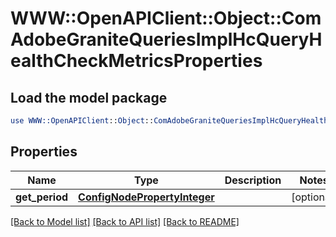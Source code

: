# WWW::OpenAPIClient::Object::ComAdobeGraniteQueriesImplHcQueryHealthCheckMetricsProperties

## Load the model package
```perl
use WWW::OpenAPIClient::Object::ComAdobeGraniteQueriesImplHcQueryHealthCheckMetricsProperties;
```

## Properties
Name | Type | Description | Notes
------------ | ------------- | ------------- | -------------
**get_period** | [**ConfigNodePropertyInteger**](ConfigNodePropertyInteger.md) |  | [optional] 

[[Back to Model list]](../README.md#documentation-for-models) [[Back to API list]](../README.md#documentation-for-api-endpoints) [[Back to README]](../README.md)


